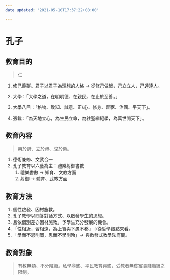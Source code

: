 ```yaml
---
date updated: '2021-05-10T17:37:22+08:00'

---
```


# 孔子

## 教育目的

> 仁

1.  修己善群。君子以君子為理想的人格 → 從修己做起，己立立人，己達達人。

2.  大學：「大學之道，在明明德、在親民、在止於至善。」

3.  大學八目：「格物、致知、誠意、正/心、修身、齊家、治國、平天下」。

4.  張載：「為天地立心，為生民立命，為往聖繼絕學，為萬世開天下」。

## 教育內容

> 興於詩、立於禮、成於樂。

1.  德術兼修、文武合一
2.  孔子教育以六藝為主：禮樂射御書數
    1.  禮樂書數 → 知育、文教方面
    2.  射御 → 體育、武教方面

## 教育方法

1.  個性啟發、因材施教。
2.  孔子教學以問答對話方式、以啟發學生的思想。
3.  且依個別差亦因材施教，予學生充分發展的機會。
4.  「性相近，習相遠，為上智與下愚不移」→從哲學觀點來看。
5.  「學而不思則罔，思而不學則殆」→ 與啟發式教學法有關。

## 教育對象

> 有教無類、不分階級。私學鼎盛、平民教育興盛，受教者無貧富貴賤階級之限制。
